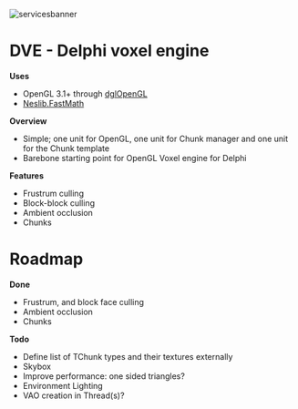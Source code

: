 ![servicesbanner](http://yonaka.no/images/DVELogo.png)

# DVE - Delphi voxel engine

**Uses**
* OpenGL 3.1+ through [dglOpenGL](https://github.com/SaschaWillems/dglOpenGL)
* [Neslib.FastMath](https://github.com/neslib/FastMath)

**Overview**
* Simple; one unit for OpenGL, one unit for Chunk manager and one unit for the Chunk template
* Barebone starting point for OpenGL Voxel engine for Delphi

**Features**
* Frustrum culling
* Block-block culling
* Ambient occlusion
* Chunks

# Roadmap

**Done**
* Frustrum, and block face culling
* Ambient occlusion
* Chunks

**Todo**
* Define list of TChunk types and their textures externally
* Skybox
* Improve performance: one sided triangles?
* Environment Lighting
* VAO creation in Thread(s)?

